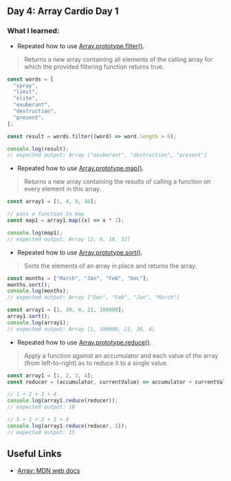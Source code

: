 ## Day 4: Array Cardio Day 1

### What I learned:

- Repeated how to use [Array.prototype.filter()](https://developer.mozilla.org/en-US/docs/Web/JavaScript/Reference/Global_Objects/Array/filter).

> Returns a new array containing all elements of the calling array for which the provided filtering function returns true.

```js
const words = [
  "spray",
  "limit",
  "elite",
  "exuberant",
  "destruction",
  "present",
];

const result = words.filter((word) => word.length > 6);

console.log(result);
// expected output: Array ["exuberant", "destruction", "present"]
```

- Repeated how to use [Array.prototype.map()](https://developer.mozilla.org/en-US/docs/Web/JavaScript/Reference/Global_Objects/Array/map).

> Returns a new array containing the results of calling a function on every element in this array.

```js
const array1 = [1, 4, 9, 16];

// pass a function to map
const map1 = array1.map((x) => x * 2);

console.log(map1);
// expected output: Array [2, 8, 18, 32]
```

- Repeated how to use [Array.prototype.sort()](https://developer.mozilla.org/en-US/docs/Web/JavaScript/Reference/Global_Objects/Array/sort).

> Sorts the elements of an array in place and returns the array.

```js
const months = ["March", "Jan", "Feb", "Dec"];
months.sort();
console.log(months);
// expected output: Array ["Dec", "Feb", "Jan", "March"]

const array1 = [1, 30, 4, 21, 100000];
array1.sort();
console.log(array1);
// expected output: Array [1, 100000, 21, 30, 4]
```

- Repeated how to use [Array.prototype.reduce()](https://developer.mozilla.org/en-US/docs/Web/JavaScript/Reference/Global_Objects/Array/reduce).

> Apply a function against an accumulator and each value of the array (from left-to-right) as to reduce it to a single value.

```js
const array1 = [1, 2, 3, 4];
const reducer = (accumulator, currentValue) => accumulator + currentValue;

// 1 + 2 + 3 + 4
console.log(array1.reduce(reducer));
// expected output: 10

// 5 + 1 + 2 + 3 + 4
console.log(array1.reduce(reducer, 5));
// expected output: 15
```

## Useful Links

- [Array: MDN web docs](https://developer.mozilla.org/en-US/docs/Web/JavaScript/Reference/Global_Objects/Array)
